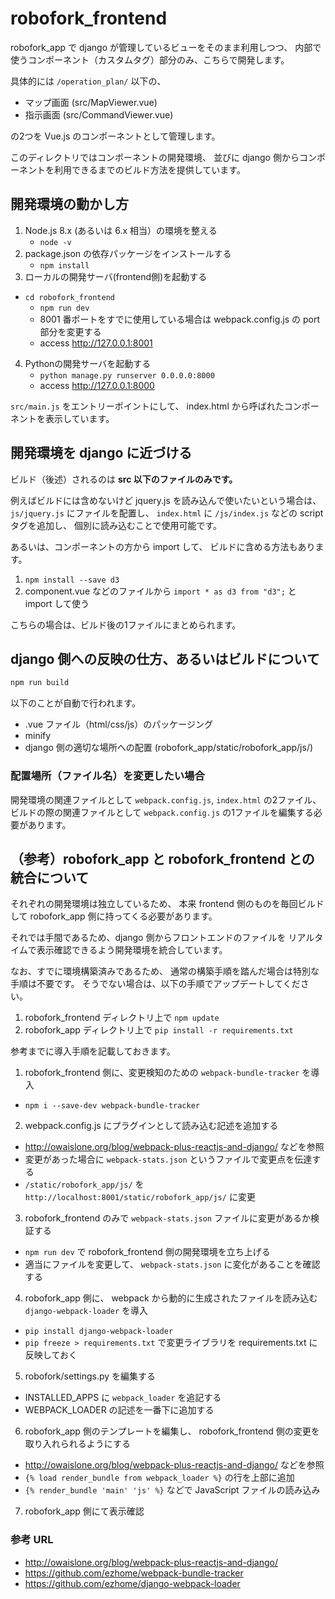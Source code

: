 # robofork_frontend

robofork_app で django が管理しているビューをそのまま利用しつつ、
内部で使うコンポーネント（カスタムタグ）部分のみ、こちらで開発します。

具体的には `/operation_plan/` 以下の、

* マップ画面 (src/MapViewer.vue)
* 指示画面 (src/CommandViewer.vue)

の2つを Vue.js のコンポーネントとして管理します。

このディレクトリではコンポーネントの開発環境、
並びに django 側からコンポーネントを利用できるまでのビルド方法を提供しています。



## 開発環境の動かし方

1. Node.js 8.x (あるいは 6.x 相当）の環境を整える
	* `node -v`
2. package.json の依存パッケージをインストールする
	* `npm install`
3. ローカルの開発サーバ(frontend側)を起動する
  * `cd robofork_frontend`
	* `npm run dev`
	* 8001 番ポートをすでに使用している場合は webpack.config.js の port 部分を変更する
	* access <http://127.0.0.1:8001>
4. Pythonの開発サーバを起動する
 	* `python manage.py runserver 0.0.0.0:8000`
	* access <http://127.0.0.1:8000>

`src/main.js` をエントリーポイントにして、
index.html から呼ばれたコンポーネントを表示しています。



## 開発環境を django に近づける

ビルド（後述）されるのは **src 以下のファイルのみです。**

例えばビルドには含めないけど jquery.js を読み込んで使いたいという場合は、
`js/jquery.js` にファイルを配置し、
`index.html` に `/js/index.js` などの script タグを追加し、
個別に読み込むことで使用可能です。

あるいは、コンポーネントの方から import して、
ビルドに含める方法もあります。

1. `npm install --save d3`
2. component.vue などのファイルから `import * as d3 from "d3";` と import して使う

こちらの場合は、ビルド後の1ファイルにまとめられます。



## django 側への反映の仕方、あるいはビルドについて

```sh
npm run build
```

以下のことが自動で行われます。

* .vue ファイル（html/css/js）のパッケージング
* minify
* django 側の適切な場所への配置 (robofork_app/static/robofork_app/js/)

### 配置場所（ファイル名）を変更したい場合

開発環境の関連ファイルとして `webpack.config.js`, `index.html` の2ファイル、
ビルドの際の関連ファイルとして `webpack.config.js` の1ファイルを編集する必要があります。



## （参考）robofork_app と robofork_frontend との統合について

それぞれの開発環境は独立しているため、
本来 frontend 側のものを毎回ビルドして robofork_app 側に持ってくる必要があります。

それでは手間であるため、django 側からフロントエンドのファイルを
リアルタイムで表示確認できるよう開発環境を統合しています。

なお、すでに環境構築済みであるため、
通常の構築手順を踏んだ場合は特別な手順は不要です。
そうでない場合は、以下の手順でアップデートしてください。

1. robofork_frontend ディレクトリ上で `npm update`
2. robofork_app ディレクトリ上で `pip install -r requirements.txt`

参考までに導入手順を記載しておきます。

1. robofork_frontend 側に、変更検知のための `webpack-bundle-tracker` を導入
  * `npm i --save-dev webpack-bundle-tracker`
2. webpack.config.js にプラグインとして読み込む記述を追加する
  * <http://owaislone.org/blog/webpack-plus-reactjs-and-django/> などを参照
  * 変更があった場合に `webpack-stats.json` というファイルで変更点を伝達する
  * `/static/robofork_app/js/` を `http://localhost:8001/static/robofork_app/js/` に変更
3. robofork_frontend のみで `webpack-stats.json` ファイルに変更があるか検証する
  * `npm run dev` で robofork_frontend 側の開発環境を立ち上げる
  * 適当にファイルを変更して、 `webpack-stats.json` に変化があることを確認する
4. robofork_app 側に、 webpack から動的に生成されたファイルを読み込む `django-webpack-loader` を導入
  * `pip install django-webpack-loader`
  * `pip freeze > requirements.txt` で変更ライブラリを requirements.txt に反映しておく
5. robofork/settings.py を編集する
  * INSTALLED_APPS に `webpack_loader` を追記する
  * WEBPACK_LOADER の記述を一番下に追加する
6. robofork_app 側のテンプレートを編集し、 robofork_frontend 側の変更を取り入れられるようにする
  * <http://owaislone.org/blog/webpack-plus-reactjs-and-django/> などを参照
  * `{% load render_bundle from webpack_loader %}` の行を上部に追加
  * `{% render_bundle 'main' 'js' %}` などで JavaScript ファイルの読み込み
7. robofork_app 側にて表示確認

### 参考 URL

* <http://owaislone.org/blog/webpack-plus-reactjs-and-django/>
* <https://github.com/ezhome/webpack-bundle-tracker>
* <https://github.com/ezhome/django-webpack-loader>
